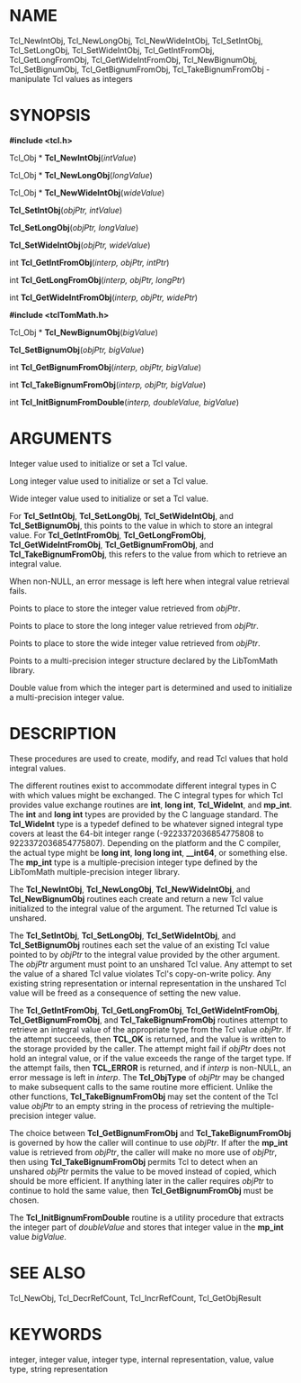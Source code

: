 # NAME

Tcl_NewIntObj, Tcl_NewLongObj, Tcl_NewWideIntObj, Tcl_SetIntObj,
Tcl_SetLongObj, Tcl_SetWideIntObj, Tcl_GetIntFromObj,
Tcl_GetLongFromObj, Tcl_GetWideIntFromObj, Tcl_NewBignumObj,
Tcl_SetBignumObj, Tcl_GetBignumFromObj, Tcl_TakeBignumFromObj -
manipulate Tcl values as integers

# SYNOPSIS

**#include \<tcl.h\>**

Tcl_Obj \* **Tcl_NewIntObj**(*intValue*)

Tcl_Obj \* **Tcl_NewLongObj**(*longValue*)

Tcl_Obj \* **Tcl_NewWideIntObj**(*wideValue*)

**Tcl_SetIntObj**(*objPtr, intValue*)

**Tcl_SetLongObj**(*objPtr, longValue*)

**Tcl_SetWideIntObj**(*objPtr, wideValue*)

int **Tcl_GetIntFromObj**(*interp, objPtr, intPtr*)

int **Tcl_GetLongFromObj**(*interp, objPtr, longPtr*)

int **Tcl_GetWideIntFromObj**(*interp, objPtr, widePtr*)

**#include \<tclTomMath.h\>**

Tcl_Obj \* **Tcl_NewBignumObj**(*bigValue*)

**Tcl_SetBignumObj**(*objPtr, bigValue*)

int **Tcl_GetBignumFromObj**(*interp, objPtr, bigValue*)

int **Tcl_TakeBignumFromObj**(*interp, objPtr, bigValue*)

int **Tcl_InitBignumFromDouble**(*interp, doubleValue, bigValue*)

# ARGUMENTS

Integer value used to initialize or set a Tcl value.

Long integer value used to initialize or set a Tcl value.

Wide integer value used to initialize or set a Tcl value.

For **Tcl_SetIntObj**, **Tcl_SetLongObj**, **Tcl_SetWideIntObj**, and
**Tcl_SetBignumObj**, this points to the value in which to store an
integral value. For **Tcl_GetIntFromObj**, **Tcl_GetLongFromObj**,
**Tcl_GetWideIntFromObj**, **Tcl_GetBignumFromObj**, and
**Tcl_TakeBignumFromObj**, this refers to the value from which to
retrieve an integral value.

When non-NULL, an error message is left here when integral value
retrieval fails.

Points to place to store the integer value retrieved from *objPtr*.

Points to place to store the long integer value retrieved from *objPtr*.

Points to place to store the wide integer value retrieved from *objPtr*.

Points to a multi-precision integer structure declared by the LibTomMath
library.

Double value from which the integer part is determined and used to
initialize a multi-precision integer value.

# DESCRIPTION

These procedures are used to create, modify, and read Tcl values that
hold integral values.

The different routines exist to accommodate different integral types in
C with which values might be exchanged. The C integral types for which
Tcl provides value exchange routines are **int**, **long int**,
**Tcl_WideInt**, and **mp_int**. The **int** and **long int** types are
provided by the C language standard. The **Tcl_WideInt** type is a
typedef defined to be whatever signed integral type covers at least the
64-bit integer range (-9223372036854775808 to 9223372036854775807).
Depending on the platform and the C compiler, the actual type might be
**long int**, **long long int**, **\_\_int64**, or something else. The
**mp_int** type is a multiple-precision integer type defined by the
LibTomMath multiple-precision integer library.

The **Tcl_NewIntObj**, **Tcl_NewLongObj**, **Tcl_NewWideIntObj**, and
**Tcl_NewBignumObj** routines each create and return a new Tcl value
initialized to the integral value of the argument. The returned Tcl
value is unshared.

The **Tcl_SetIntObj**, **Tcl_SetLongObj**, **Tcl_SetWideIntObj**, and
**Tcl_SetBignumObj** routines each set the value of an existing Tcl
value pointed to by *objPtr* to the integral value provided by the other
argument. The *objPtr* argument must point to an unshared Tcl value. Any
attempt to set the value of a shared Tcl value violates Tcl\'s
copy-on-write policy. Any existing string representation or internal
representation in the unshared Tcl value will be freed as a consequence
of setting the new value.

The **Tcl_GetIntFromObj**, **Tcl_GetLongFromObj**,
**Tcl_GetWideIntFromObj**, **Tcl_GetBignumFromObj**, and
**Tcl_TakeBignumFromObj** routines attempt to retrieve an integral value
of the appropriate type from the Tcl value *objPtr*. If the attempt
succeeds, then **TCL_OK** is returned, and the value is written to the
storage provided by the caller. The attempt might fail if *objPtr* does
not hold an integral value, or if the value exceeds the range of the
target type. If the attempt fails, then **TCL_ERROR** is returned, and
if *interp* is non-NULL, an error message is left in *interp*. The
**Tcl_ObjType** of *objPtr* may be changed to make subsequent calls to
the same routine more efficient. Unlike the other functions,
**Tcl_TakeBignumFromObj** may set the content of the Tcl value *objPtr*
to an empty string in the process of retrieving the multiple-precision
integer value.

The choice between **Tcl_GetBignumFromObj** and
**Tcl_TakeBignumFromObj** is governed by how the caller will continue to
use *objPtr*. If after the **mp_int** value is retrieved from *objPtr*,
the caller will make no more use of *objPtr*, then using
**Tcl_TakeBignumFromObj** permits Tcl to detect when an unshared
*objPtr* permits the value to be moved instead of copied, which should
be more efficient. If anything later in the caller requires *objPtr* to
continue to hold the same value, then **Tcl_GetBignumFromObj** must be
chosen.

The **Tcl_InitBignumFromDouble** routine is a utility procedure that
extracts the integer part of *doubleValue* and stores that integer value
in the **mp_int** value *bigValue*.

# SEE ALSO

Tcl_NewObj, Tcl_DecrRefCount, Tcl_IncrRefCount, Tcl_GetObjResult

# KEYWORDS

integer, integer value, integer type, internal representation, value,
value type, string representation
